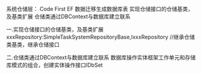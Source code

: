 ﻿
系统仓储层：
     Code First EF 数据迁移生成数据库表
	 实现仓储接口的仓储基类，及基类扩展
	 仓储类通过DBContext与数据库建立联系



一.实现仓储接口的仓储基类，及基类扩展
	xxxRepository:SimpleTaskSystemRepositoryBase<T>,IxxxRepository  //继承仓储类基类，继承仓储接口

二.仓储类通过DBContext与数据库建立联系
数据库操作实体框架工作单元和存储库模式的组合，创建实体操作接口IDbSet